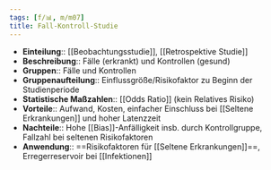 ```yaml
---
tags: [f/📊, m/m07]
title: Fall-Kontroll-Studie
---
```

- **Einteilung**:: [[Beobachtungsstudie]], [[Retrospektive Studie]]
- **Beschreibung**:: Fälle (erkrankt) und Kontrollen (gesund)
- **Gruppen**:: Fälle und Kontrollen
- **Gruppenaufteilung**:: Einflussgröße/Risikofaktor zu Beginn der Studienperiode
- **Statistische Maßzahlen**:: [[Odds Ratio]] (kein Relatives Risiko)
- **Vorteile**:: Aufwand, Kosten, einfacher Einschluss bei [[Seltene Erkrankungen]] und hoher Latenzzeit
- **Nachteile**:: Hohe [[Bias]]-Anfälligkeit insb. durch Kontrollgruppe, Fallzahl bei seltenen Risikofaktoren
- **Anwendung**:: ==Risikofaktoren für [[Seltene Erkrankungen]]==, Erregerreservoir bei [[Infektionen]]